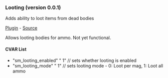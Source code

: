 ### Looting (version 0.0.1)
Adds ability to loot items from dead bodies

[Plugin](plugins/looting.smx?raw=true) - [Source](scripting/looting.sp)

Allows looting bodies for ammo. Not yet functional.

#### CVAR List
 * "sm_looting_enabled" " 1" // sets whether looting is enabled
 * "sm_looting_mode" " 1" // sets looting mode - 0: Loot per mag, 1: Loot all ammo

